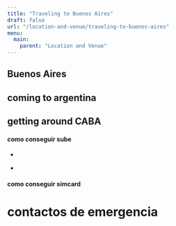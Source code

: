 ```yaml
---
title: "Traveling to Buenos Aires"
draft: false
url: "/location-and-venue/traveling-to-buenos-aires"
menu:
  main:
    parent: "Location and Venue"
---
```


## Buenos Aires 

## coming to argentina

## getting around CABA

#### como conseguir sube
*
-

#### como conseguir simcard

# contactos de emergencia
